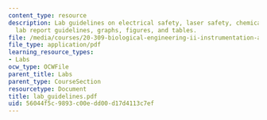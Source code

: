 ```yaml
---
content_type: resource
description: Lab guidelines on electrical safety, laser safety, chemical safety, biosafety,
  lab report guidelines, graphs, figures, and tables.
file: /media/courses/20-309-biological-engineering-ii-instrumentation-and-measurement-fall-2006/56044f5c9893c00edd00d17d4113c7ef_lab_guidelines.pdf
file_type: application/pdf
learning_resource_types:
- Labs
ocw_type: OCWFile
parent_title: Labs
parent_type: CourseSection
resourcetype: Document
title: lab_guidelines.pdf
uid: 56044f5c-9893-c00e-dd00-d17d4113c7ef
---
```

